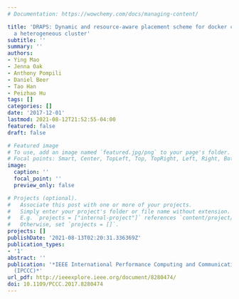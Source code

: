 ```yaml
---
# Documentation: https://wowchemy.com/docs/managing-content/

title: 'DRAPS: Dynamic and resource-aware placement scheme for docker containers in
  a heterogeneous cluster'
subtitle: ''
summary: ''
authors:
- Ying Mao
- Jenna Oak
- Anthony Pompili
- Daniel Beer
- Tao Han
- Peizhao Hu
tags: []
categories: []
date: '2017-12-01'
lastmod: 2021-08-12T21:52:55-04:00
featured: false
draft: false

# Featured image
# To use, add an image named `featured.jpg/png` to your page's folder.
# Focal points: Smart, Center, TopLeft, Top, TopRight, Left, Right, BottomLeft, Bottom, BottomRight.
image:
  caption: ''
  focal_point: ''
  preview_only: false

# Projects (optional).
#   Associate this post with one or more of your projects.
#   Simply enter your project's folder or file name without extension.
#   E.g. `projects = ["internal-project"]` references `content/project/deep-learning/index.md`.
#   Otherwise, set `projects = []`.
projects: []
publishDate: '2021-08-13T02:20:31.336369Z'
publication_types:
- '1'
abstract: ''
publication: '*IEEE International Performance Computing and Communications Conference
  (IPCCC)*'
url_pdf: http://ieeexplore.ieee.org/document/8280474/
doi: 10.1109/PCCC.2017.8280474
---
```

